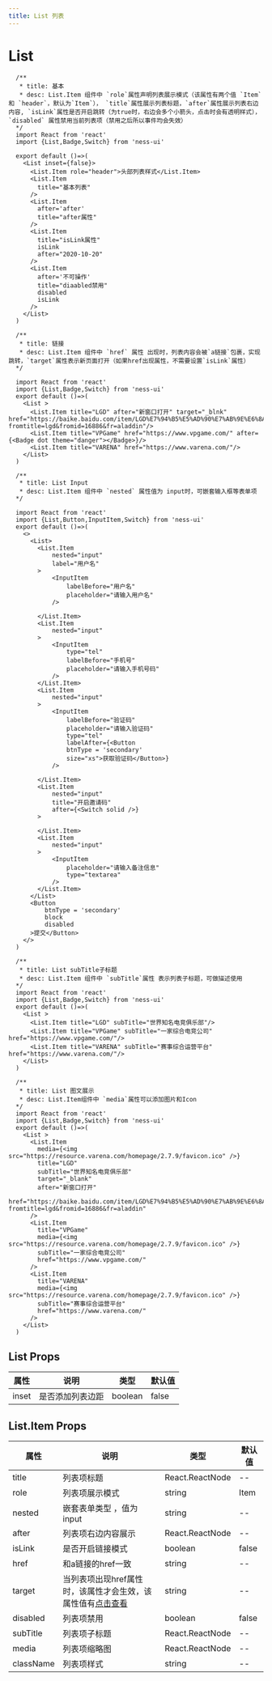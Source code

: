 ```yaml
---
title: List 列表
---
```

# List

```tsx
  /**
   * title: 基本 
   * desc: List.Item 组件中 `role`属性声明列表展示模式（该属性有两个值 `Item` 和 `header`，默认为`Item`）， `title`属性展示列表标题，`after`属性展示列表右边内容, `isLink`属性是否开启跳转（为true时，右边会多个小箭头，点击时会有透明样式），`disabled` 属性禁用当前列表项（禁用之后所以事件均会失效）
  */ 
  import React from 'react'
  import {List,Badge,Switch} from 'ness-ui'

  export default ()=>(
    <List inset={false}>
      <List.Item role="header">头部列表样式</List.Item>
      <List.Item
        title="基本列表"
      />
      <List.Item
        after='after'
        title="after属性"
      />
      <List.Item
        title="isLink属性"
        isLink
        after="2020-10-20"
      />
      <List.Item
        after='不可操作'
        title="diaabled禁用"
        disabled
        isLink 
      />
    </List>
  )
```

```tsx
  /**
   * title: 链接 
   * desc: List.Item 组件中 `href` 属性 出现时，列表内容会被`a链接`包裹，实现跳转，`target`属性表示新页面打开（如果href出现属性，不需要设置`isLink`属性）
  */ 

  import React from 'react'
  import {List,Badge,Switch} from 'ness-ui'
  export default ()=>(
    <List >
      <List.Item title="LGD" after="新窗口打开" target="_blnk" href="https://baike.baidu.com/item/LGD%E7%94%B5%E5%AD%90%E7%AB%9E%E6%8A%80%E4%BF%B1%E4%B9%90%E9%83%A8/20402668?fromtitle=lgd&fromid=16886&fr=aladdin"/>
      <List.Item title="VPGame" href="https://www.vpgame.com/" after={<Badge dot theme="danger"></Badge>}/>
      <List.Item title="VARENA" href="https://www.varena.com/"/>
    </List>
  )
```
```tsx
  /**
   * title: List Input 
   * desc: List.Item 组件中 `nested` 属性值为 input时，可嵌套输入框等表单项
  */ 

  import React from 'react'
  import {List,Button,InputItem,Switch} from 'ness-ui'
  export default ()=>(
    <>
      <List>
        <List.Item
            nested="input"
            label="用户名"
        >
            <InputItem
                labelBefore="用户名"
                placeholder="请输入用户名"
            />
            
        </List.Item>
        <List.Item
            nested="input"
        >
            <InputItem
                type="tel"
                labelBefore="手机号"
                placeholder="请输入手机号码"
            />
        </List.Item>
        <List.Item
            nested="input"
        >
            <InputItem
                labelBefore="验证码"
                placeholder="请输入验证码"
                type="tel"
                labelAfter={<Button
                btnType = 'secondary'
                size="xs">获取验证码</Button>}
            />
            
        </List.Item>
        <List.Item
            nested="input"
            title="开启邀请码"
            after={<Switch solid />}
        >
           
        </List.Item>
        <List.Item
            nested="input"
        >
            <InputItem
                placeholder="请输入备注信息"
                type="textarea"
            />
        </List.Item>
      </List>
      <Button
          btnType = 'secondary'
          block
          disabled
      >提交</Button>
    </>
  )
```


```tsx
  /**
   * title: List subTitle子标题
   * desc: List.Item 组件中 `subTitle`属性 表示列表子标题，可做描述使用
  */ 
  import React from 'react'
  import {List,Badge,Switch} from 'ness-ui'
  export default ()=>(
    <List >
      <List.Item title="LGD" subTitle="世界知名电竞俱乐部"/>
      <List.Item title="VPGame" subTitle="一家综合电竞公司" href="https://www.vpgame.com/"/>
      <List.Item title="VARENA" subTitle="赛事综合运营平台" href="https://www.varena.com/"/>
    </List>
  )
```

```tsx
  /**
   * title: List 图文展示
   * desc: List.Item组件中 `media`属性可以添加图片和Icon
  */ 
  import React from 'react'
  import {List,Badge,Switch} from 'ness-ui'
  export default ()=>(
    <List >
      <List.Item 
        media={<img src="https://resource.varena.com/homepage/2.7.9/favicon.ico" />} 
        title="LGD" 
        subTitle="世界知名电竞俱乐部" 
        target="_blank"
        after="新窗口打开"
        href="https://baike.baidu.com/item/LGD%E7%94%B5%E5%AD%90%E7%AB%9E%E6%8A%80%E4%BF%B1%E4%B9%90%E9%83%A8/20402668?fromtitle=lgd&fromid=16886&fr=aladdin"
      />
      <List.Item 
        title="VPGame" 
        media={<img src="https://resource.varena.com/homepage/2.7.9/favicon.ico" />} 
        subTitle="一家综合电竞公司" 
        href="https://www.vpgame.com/" 
      />
      <List.Item 
        title="VARENA" 
        media={<img src="https://resource.varena.com/homepage/2.7.9/favicon.ico" />} 
        subTitle="赛事综合运营平台" 
        href="https://www.varena.com/"
      />
    </List>
  )
```
## List Props

属性 | 说明 | 类型 | 默认值
----|-----|------|------
| inset        | 是否添加列表边距   | boolean | false | 

## List.Item Props

属性 | 说明 | 类型 | 默认值
----|-----|------|------
| title        | 列表项标题   | React.ReactNode | -- | 
| role        | 列表项展示模式   | string | Item | 
|nested | 嵌套表单类型 ，值为 input | string | -- | 
| after | 列表项右边内容展示 | React.ReactNode   | -- | 
| isLink | 是否开启链接模式 | boolean   | false |
| href      |  和a链接的href一致    | string |  --  |
| target      |  当列表项出现href属性时，该属性才会生效，该属性值有<a href="https://developer.mozilla.org/zh-CN/docs/Web/HTML/Element/a" target="_blank">点击查看</a>    | string |  --  |
| disabled      |  列表项禁用   | boolean |  false  |
| subTitle      |  列表项子标题    | React.ReactNode |  --  |
| media      |  列表项缩略图   | React.ReactNode |  --  |
| className      |  列表项样式   | string |  --  |
